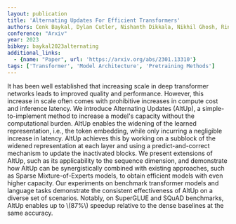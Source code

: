 ```yaml
---
layout: publication
title: 'Alternating Updates For Efficient Transformers'
authors: Cenk Baykal, Dylan Cutler, Nishanth Dikkala, Nikhil Ghosh, Rina Panigrahy, Xin Wang
conference: "Arxiv"
year: 2023
bibkey: baykal2023alternating
additional_links:
  - {name: "Paper", url: 'https://arxiv.org/abs/2301.13310'}
tags: ['Transformer', 'Model Architecture', 'Pretraining Methods']
---
```

It has been well established that increasing scale in deep transformer
networks leads to improved quality and performance. However, this increase in
scale often comes with prohibitive increases in compute cost and inference
latency. We introduce Alternating Updates (AltUp), a simple-to-implement method
to increase a model's capacity without the computational burden. AltUp enables
the widening of the learned representation, i.e., the token embedding, while
only incurring a negligible increase in latency. AltUp achieves this by working
on a subblock of the widened representation at each layer and using a
predict-and-correct mechanism to update the inactivated blocks. We present
extensions of AltUp, such as its applicability to the sequence dimension, and
demonstrate how AltUp can be synergistically combined with existing approaches,
such as Sparse Mixture-of-Experts models, to obtain efficient models with even
higher capacity. Our experiments on benchmark transformer models and language
tasks demonstrate the consistent effectiveness of AltUp on a diverse set of
scenarios. Notably, on SuperGLUE and SQuAD benchmarks, AltUp enables up to
\\(87%\\) speedup relative to the dense baselines at the same accuracy.
